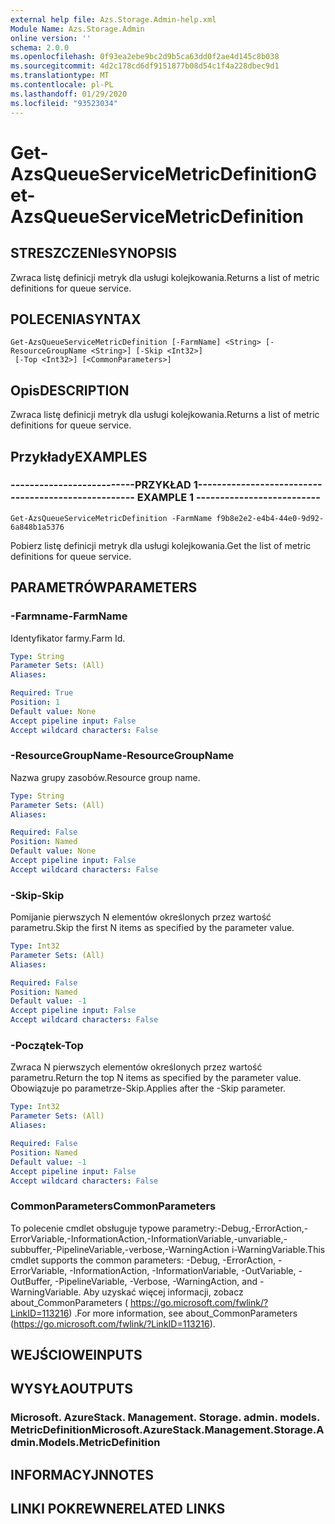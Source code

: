 ```yaml
---
external help file: Azs.Storage.Admin-help.xml
Module Name: Azs.Storage.Admin
online version: ''
schema: 2.0.0
ms.openlocfilehash: 0f93ea2ebe9bc2d9b5ca63dd0f2ae4d145c8b038
ms.sourcegitcommit: 4d2c178cd6df9151877b08d54c1f4a228dbec9d1
ms.translationtype: MT
ms.contentlocale: pl-PL
ms.lasthandoff: 01/29/2020
ms.locfileid: "93523034"
---
```

# <span data-ttu-id="b5f74-101">Get-AzsQueueServiceMetricDefinition</span><span class="sxs-lookup"><span data-stu-id="b5f74-101">Get-AzsQueueServiceMetricDefinition</span></span>

## <span data-ttu-id="b5f74-102">STRESZCZENIe</span><span class="sxs-lookup"><span data-stu-id="b5f74-102">SYNOPSIS</span></span>
<span data-ttu-id="b5f74-103">Zwraca listę definicji metryk dla usługi kolejkowania.</span><span class="sxs-lookup"><span data-stu-id="b5f74-103">Returns a list of metric definitions for queue service.</span></span>

## <span data-ttu-id="b5f74-104">POLECENIA</span><span class="sxs-lookup"><span data-stu-id="b5f74-104">SYNTAX</span></span>

```
Get-AzsQueueServiceMetricDefinition [-FarmName] <String> [-ResourceGroupName <String>] [-Skip <Int32>]
 [-Top <Int32>] [<CommonParameters>]
```

## <span data-ttu-id="b5f74-105">Opis</span><span class="sxs-lookup"><span data-stu-id="b5f74-105">DESCRIPTION</span></span>
<span data-ttu-id="b5f74-106">Zwraca listę definicji metryk dla usługi kolejkowania.</span><span class="sxs-lookup"><span data-stu-id="b5f74-106">Returns a list of metric definitions for queue service.</span></span>

## <span data-ttu-id="b5f74-107">Przykłady</span><span class="sxs-lookup"><span data-stu-id="b5f74-107">EXAMPLES</span></span>

### <span data-ttu-id="b5f74-108">--------------------------PRZYKŁAD 1--------------------------</span><span class="sxs-lookup"><span data-stu-id="b5f74-108">-------------------------- EXAMPLE 1 --------------------------</span></span>
```
Get-AzsQueueServiceMetricDefinition -FarmName f9b8e2e2-e4b4-44e0-9d92-6a848b1a5376
```

<span data-ttu-id="b5f74-109">Pobierz listę definicji metryk dla usługi kolejkowania.</span><span class="sxs-lookup"><span data-stu-id="b5f74-109">Get the list of metric definitions for queue service.</span></span>

## <span data-ttu-id="b5f74-110">PARAMETRÓW</span><span class="sxs-lookup"><span data-stu-id="b5f74-110">PARAMETERS</span></span>

### <span data-ttu-id="b5f74-111">-Farmname</span><span class="sxs-lookup"><span data-stu-id="b5f74-111">-FarmName</span></span>
<span data-ttu-id="b5f74-112">Identyfikator farmy.</span><span class="sxs-lookup"><span data-stu-id="b5f74-112">Farm Id.</span></span>

```yaml
Type: String
Parameter Sets: (All)
Aliases: 

Required: True
Position: 1
Default value: None
Accept pipeline input: False
Accept wildcard characters: False
```

### <span data-ttu-id="b5f74-113">-ResourceGroupName</span><span class="sxs-lookup"><span data-stu-id="b5f74-113">-ResourceGroupName</span></span>
<span data-ttu-id="b5f74-114">Nazwa grupy zasobów.</span><span class="sxs-lookup"><span data-stu-id="b5f74-114">Resource group name.</span></span>

```yaml
Type: String
Parameter Sets: (All)
Aliases: 

Required: False
Position: Named
Default value: None
Accept pipeline input: False
Accept wildcard characters: False
```

### <span data-ttu-id="b5f74-115">-Skip</span><span class="sxs-lookup"><span data-stu-id="b5f74-115">-Skip</span></span>
<span data-ttu-id="b5f74-116">Pomijanie pierwszych N elementów określonych przez wartość parametru.</span><span class="sxs-lookup"><span data-stu-id="b5f74-116">Skip the first N items as specified by the parameter value.</span></span>

```yaml
Type: Int32
Parameter Sets: (All)
Aliases: 

Required: False
Position: Named
Default value: -1
Accept pipeline input: False
Accept wildcard characters: False
```

### <span data-ttu-id="b5f74-117">-Początek</span><span class="sxs-lookup"><span data-stu-id="b5f74-117">-Top</span></span>
<span data-ttu-id="b5f74-118">Zwraca N pierwszych elementów określonych przez wartość parametru.</span><span class="sxs-lookup"><span data-stu-id="b5f74-118">Return the top N items as specified by the parameter value.</span></span>
<span data-ttu-id="b5f74-119">Obowiązuje po parametrze-Skip.</span><span class="sxs-lookup"><span data-stu-id="b5f74-119">Applies after the -Skip parameter.</span></span>

```yaml
Type: Int32
Parameter Sets: (All)
Aliases: 

Required: False
Position: Named
Default value: -1
Accept pipeline input: False
Accept wildcard characters: False
```

### <span data-ttu-id="b5f74-120">CommonParameters</span><span class="sxs-lookup"><span data-stu-id="b5f74-120">CommonParameters</span></span>
<span data-ttu-id="b5f74-121">To polecenie cmdlet obsługuje typowe parametry:-Debug,-ErrorAction,-ErrorVariable,-InformationAction,-InformationVariable,-unvariable,-subbuffer,-PipelineVariable,-verbose,-WarningAction i-WarningVariable.</span><span class="sxs-lookup"><span data-stu-id="b5f74-121">This cmdlet supports the common parameters: -Debug, -ErrorAction, -ErrorVariable, -InformationAction, -InformationVariable, -OutVariable, -OutBuffer, -PipelineVariable, -Verbose, -WarningAction, and -WarningVariable.</span></span> <span data-ttu-id="b5f74-122">Aby uzyskać więcej informacji, zobacz about_CommonParameters ( https://go.microsoft.com/fwlink/?LinkID=113216) .</span><span class="sxs-lookup"><span data-stu-id="b5f74-122">For more information, see about_CommonParameters (https://go.microsoft.com/fwlink/?LinkID=113216).</span></span>

## <span data-ttu-id="b5f74-123">WEJŚCIOWE</span><span class="sxs-lookup"><span data-stu-id="b5f74-123">INPUTS</span></span>

## <span data-ttu-id="b5f74-124">WYSYŁA</span><span class="sxs-lookup"><span data-stu-id="b5f74-124">OUTPUTS</span></span>

### <span data-ttu-id="b5f74-125">Microsoft. AzureStack. Management. Storage. admin. models. MetricDefinition</span><span class="sxs-lookup"><span data-stu-id="b5f74-125">Microsoft.AzureStack.Management.Storage.Admin.Models.MetricDefinition</span></span>

## <span data-ttu-id="b5f74-126">INFORMACYJN</span><span class="sxs-lookup"><span data-stu-id="b5f74-126">NOTES</span></span>

## <span data-ttu-id="b5f74-127">LINKI POKREWNE</span><span class="sxs-lookup"><span data-stu-id="b5f74-127">RELATED LINKS</span></span>

